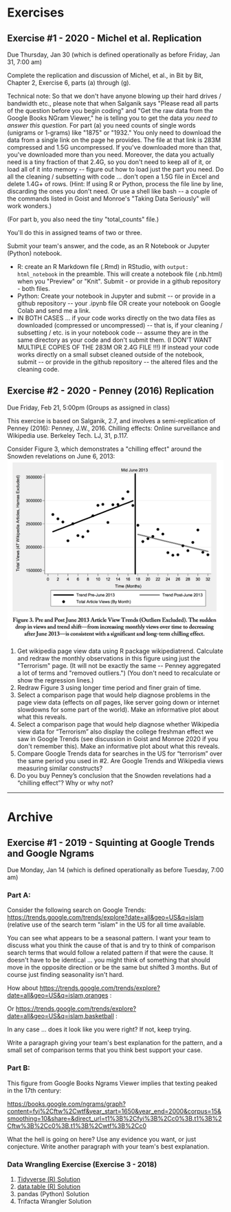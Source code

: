 # Exercises

## Exercise #1 - 2020 - Michel et al. Replication

Due Thursday, Jan 30 (which is defined operationally as before Friday, Jan 31, 7:00 am)

Complete the replication and discussion of Michel, et al., in Bit by Bit, Chapter 2, Exercise 6, parts (a) through (g).

Technical note: So that we don't have anyone blowing up their hard drives / bandwidth etc., please note that when Salganik says "Please read all parts of the question before you begin coding" and "Get the raw data from the Google Books NGram Viewer," he is telling you to get the data *you need to answer this question.* For part (a) you need counts of single words (unigrams or 1-grams) like "1875" or "1932." You only need to download the data from a single link on the page he provides. The file at that link is 283M compressed and 1.5G uncompressed. If you've downloaded more than that, you've downloaded more than you need. Moreover, the data you actually need is a tiny fraction of that 2.4G, so you don't need to keep all of it, or load all of it into memory -- figure out how to load just the part you need. Do all the cleaning / subsetting with code ... don't open a 1.5G file in Excel and delete 1.4G+ of rows. (Hint: If using R or Python, process the file line by line, discarding the ones you don't need. Or use a shell like bash -- a couple of the commands listed in Goist and Monroe's "Taking Data Seriously" will work wonders.)

(For part b, you also need the tiny "total_counts" file.)

You'll do this in assigned teams of two or three.

Submit your team's answer, and the code, as an R Notebook or Jupyter (Python) notebook. 

* R: create an R Markdown file (.Rmd) in RStudio, with `output: html_notebook` in the preamble. This will create a notebook file (.nb.html) when you "Preview" or "Knit". Submit - or provide in a github repository - both files. 
* Python: Create your notebook in Jupyter and submit -- or provide in a github repository -- your .ipynb file OR create your notebook on Google Colab and send me a link. 
* IN BOTH CASES ... if your code works directly on the two data files as downloaded (compressed or uncompressed) -- that is, if your cleaning / subsetting / etc. is in your notebook code -- assume they are in the same directory as your code and don't submit them. (I DON'T WANT MULTIPLE COPIES OF THE 283M  OR 2.4G FILE !!!) If instead your code works directly on a small subset cleaned outside of the notebook, submit -- or provide in the github repository -- the altered files and the cleaning code. 

## Exercise #2 - 2020 - Penney (2016) Replication

Due Friday, Feb 21, 5:00pm (Groups as assigned in class)

This exercise is based on Salganik, 2.7, and involves a semi-replication of Penney (2016): Penney, J.W., 2016. Chilling effects: Online surveillance and Wikipedia use. Berkeley Tech. LJ, 31, p.117.

Consider Figure 3, which demonstrates a "chilling effect" around the Snowden revelations on June 6, 2013: ![](Penney2016RegressionDiscontinuity.jpeg)

1. Get wikipedia page view data using R package wikipediatrend. Calculate and redraw the monthly observations in this figure using just the "Terrorism" page. (It will not be exactly the same -- Penney aggregated a lot of terms and "removed outliers.") (You don't need to recalculate or show the regression lines.) 
2. Redraw Figure 3 using longer time period and finer grain of time.
3. Select a comparison page that would help diagnose problems in the page view data (effects on *all* pages, like server going down or internet slowdowns for some part of the world). Make an informative plot about what this reveals.
4. Select a comparison page that would help diagnose whether Wikipedia view data for “Terrorism” also display the college freshman effect we saw in Google Trends (see discussion in Goist and Monroe 2020 if you don't remember this). Make an informative plot about what this reveals.
5. Compare Google Trends data for searches in the US for “terrorism” over the same period you used in #2. Are Google Trends and Wikipedia views measuring similar constructs?
6. Do you buy Penney’s conclusion that the Snowden revelations had a “chilling effect”? Why or why not?


----



# Archive


## Exercise #1 - 2019 - Squinting at Google Trends and Google Ngrams
Due Monday, Jan 14 (which is defined operationally as before Tuesday, 7:00 am)

### Part A:

Consider the following search on Google Trends: <https://trends.google.com/trends/explore?date=all&geo=US&q=islam> (relative use of the search term "islam" in the US for all time available.

<script type="text/javascript" src="https://ssl.gstatic.com/trends_nrtr/1671_RC04/embed_loader.js"></script> <script type="text/javascript"> trends.embed.renderExploreWidget("TIMESERIES", {"comparisonItem":[{"keyword":"islam","geo":"US","time":"2004-01-01 2019-01-07"}],"category":0,"property":""}, {"exploreQuery":"date=all&geo=US&q=islam","guestPath":"https://trends.google.com:443/trends/embed/"}); </script>

You can see what appears to be a seasonal pattern. I want your team to discuss what you think the cause of that is and try to think of comparison search terms that would follow a related pattern if that were the cause. It doesn't have to be identical ... you might think of something that should move in the opposite direction or be the same but shifted 3 months. But of course just finding seasonality isn't hard. 

How about <https://trends.google.com/trends/explore?date=all&geo=US&q=islam,oranges> :

<script type="text/javascript" src="https://ssl.gstatic.com/trends_nrtr/1671_RC04/embed_loader.js"></script> <script type="text/javascript"> trends.embed.renderExploreWidget("TIMESERIES", {"comparisonItem":[{"keyword":"islam","geo":"US","time":"2004-01-01 2019-01-07"},{"keyword":"oranges","geo":"US","time":"2004-01-01 2019-01-07"}],"category":0,"property":""}, {"exploreQuery":"date=all&geo=US&q=islam,oranges","guestPath":"https://trends.google.com:443/trends/embed/"}); </script> 


Or <https://trends.google.com/trends/explore?date=all&geo=US&q=islam,basketball> :

<script type="text/javascript" src="https://ssl.gstatic.com/trends_nrtr/1671_RC04/embed_loader.js"></script> <script type="text/javascript"> trends.embed.renderExploreWidget("TIMESERIES", {"comparisonItem":[{"keyword":"islam","geo":"US","time":"2004-01-01 2019-01-07"},{"keyword":"basketball","geo":"US","time":"2004-01-01 2019-01-07"}],"category":0,"property":""}, {"exploreQuery":"date=all&geo=US&q=islam,basketball","guestPath":"https://trends.google.com:443/trends/embed/"}); </script>


In any case ... does it look like you were right? If not, keep trying.

Write a paragraph giving your team's best explanation for the pattern, and a small set of comparison terms that you think best support your case. 

### Part B:

This figure from Google Books Ngrams Viewer implies that texting peaked in the 17th century:

<https://books.google.com/ngrams/graph?content=fyi%2Cftw%2Cwtf&year_start=1650&year_end=2000&corpus=15&smoothing=10&share=&direct_url=t1%3B%2Cfyi%3B%2Cc0%3B.t1%3B%2Cftw%3B%2Cc0%3B.t1%3B%2Cwtf%3B%2Cc0>

What the hell is going on here? Use any evidence you want, or just conjecture. Write another paragraph with your team's best explanation. 





### Data Wrangling Exercise (Exercise 3 - 2018)

1. [Tidyverse (R) Solution](https://burtmonroe.github.io/SoDA501/Exercises/Exercise3-2018/TidyverseSolution)
2. [data.table (R) Solution](https://burtmonroe.github.io/SoDA501/Exercises/Exercise3-2018/datatableSolution)
3. pandas (Python) Solution
4. Trifacta Wrangler Solution
